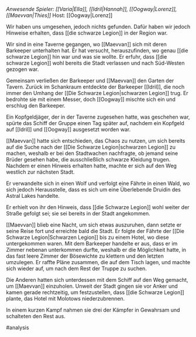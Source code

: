 _Anwesende Spieler: [[Varia|Ella]], [[Idril|Hannah]], [[Oogway|Lorenz]], [[Maevvan|Thies]]_
Host: [[Oogway|Lorenz]]

Wir haben uns umgesehen, jedoch nichts gefunden. Dafür haben wir jedoch Hinweise erhalten, dass [[die schwarze Legion]] in der Region war.

Wir sind in eine Taverne gegangen, wo [[Maevvan]] sich mit deren Barkeeper unterhalten hat. Er hat versucht, herauszufinden, wo genau [[die schwarze Legion]] hin war und was sie wollte. Er erfuhr, dass [[die schwarze Legion]] wohl bereits die Stadt verlassen und nach Süd-Westen gezogen war.

Gemeinsam verließen der Barkeeper und [[Maevvan]] den Garten der Tavern. Zurück im Schankraum entdeckte der Barkeeper [[Idril]], die noch immer den Umhang der [[Die Schwarze Legion|schwarzen Legion]] trug. Er bedrohte sie mit einem Messer, doch [[Oogway]] mischte sich ein und erschlug den Barkeeper.

Ein Kopfgeldjäger, der in der Taverne zugesehen hatte, was geschehen war, spürte das Schiff der Gruppe einen Tag später auf, nachdem ein Kopfgeld auf [[Idril]] und [[Oogway]] ausgesetzt worden war.

[[Maevvan]] hatte sich entschieden, das Chaos zu nutzen, um sich bereits auf die Suche nach der [[Die Schwarze Legion|schwarzen Legion]] zu machen, weshalb er bei den Stadtwachen nachfragte, ob jemand seine Brüder gesehen habe, die ausschließlich schwarze Kleidung trugen. Nachdem er einen Hinweis erhalten hatte, machte er sich auf den Weg westlich zur nächsten Stadt.

Er verwandelte sich in einen Wolf und verfolgt eine Fährte in einen Wald, wo sich jedoch Herausstelle, dass es sich um eine Überlebende Druidin des Astral Lakes handelte.

Er erhielt von ihr den Hinweis, dass [[die Schwarze Legion]] wohl weiter der Straße gefolgt sei; sie sei bereits in der Stadt angekommen.

[[Maevvan]] blieb eine Nacht, um sich etwas auszuruhen, dann setzte er seine Reise fort und erreichte bald die Stadt. Er folgte der Fährte der [[Die Schwarze Legion|Schwarzen Legion]] bis zu einem Hotel, wo diese untergekommen waren. Mit dem Barkeeper handelte er aus, dass er im Zimmer nebenan unterkommen durfte, weshalb er die Möglichkeit hatte, in das fast leere Zimmer der Bösewichte zu klettern und den letzten umzulegen. Er raffte Pläne zusammen, die auf dem Tisch lagen, und machte sich wieder auf, um nach dem Rest der Truppe zu suchen.

Die Anderen hatten sich unterdessen mit dem Schiff auf den Weg gemacht, um [[Maevvan]] einzuholen. Unweit der Stadt gingen sie vor Anker und kamen gerade rechtzeitig, um festzustellen, dass [[die Schwarze Legion]] plante, das Hotel mit Molotows niederzubrennen.

In einem kurzen Kampf nahmen sie drei der Kämpfer in Gewahrsam und schalteten den Rest aus.

#analysis